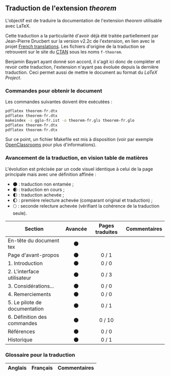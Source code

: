 ## Traduction de l'extension *theorem*

L'objectif est de traduire la documentation de l'extension *theorem* utilisable avec LaTeX. 

Cette traduction a la particularité d'avoir déjà été traitée partiellement par Jean-Pierre Drucbert sur la version v2.2c de l'extension, en lien avec le projet [French translations](https://www.ctan.org/pkg/french-translations). Les fichiers d'origine de la traduction se retrouvent sur le site du [CTAN](https://www.ctan.org/tex-archive/info/french-translations/macros/latex/required/tools) sous les noms `f-theorem`.

Benjamin Bayart ayant donné son accord, il s'agit ici donc de compléter et revoir cette traduction, l'extension n'ayant pas évoluée depuis la dernière traduction. Ceci permet aussi de mettre le document au format du *LaTeX Project*.


### Commandes pour obtenir le document

Les commandes suivantes doivent être exécutées :

```bash
pdflatex theorem-fr.dtx
pdflatex theorem-fr.dtx
makeindex -s gglo-fr.ist -o theorem-fr.gls theorem-fr.glo
pdflatex theorem-fr.dtx
pdflatex theorem-fr.dtx
```

Sur ce point, un fichier Makefile est mis à disposition (voir par exemple [OpenClassrooms](https://openclassrooms.com/courses/compilez-sous-gnu-linux#/id/r-1130480) pour plus d'informations).


### Avancement de la traduction, en vision table de matières

L'évolution est précisée par un code visuel identique à celui de la page principale mais avec une définition affinée :

- :new_moon: : traduction non entamée ;
- :waxing_crescent_moon: : traduction en cours ;
- :first_quarter_moon: : traduction achevée ;
- :waxing_gibbous_moon: : première relecture achevée (comparant original et traduction) ; 
- :full_moon: : seconde relecture achevée (vérifiant la cohérence de la traduction seule).

Section                       | Avancée                | Pages traduites | Commentaires 
----------------------------- | :--------------------: | :-------------: | -------------------------
En-tête du document tex       | :new_moon:             |                 |
Page d'avant-propos           | :new_moon:             | 0 / 1           | 
1. Introduction               | :new_moon:             | 0 / 0           |
2. L'interface utilisateur    | :new_moon:             | 0 / 3           |
3. Considérations...          | :new_moon:             | 0 / 0           |
4. Remerciements              | :new_moon:             | 0 / 0           |
5. Le pilote de documentation | :new_moon:             | 0 / 1           |
6. Définition des commandes   | :new_moon:             | 0 / 10          |
Références                    | :new_moon:             | 0 / 0           |
Historique                    | :new_moon:             | 0 / 1           |

### Glossaire pour la traduction

Anglais                | Français                                       | Commentaires 
---------------------- | ---------------------------------------------- | -------------------------------
